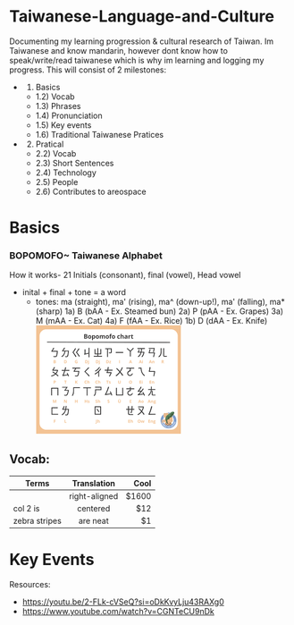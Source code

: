 # Taiwanese-Language-and-Culture
Documenting my learning progression & cultural research of Taiwan. Im Taiwanese and know mandarin, however dont know how to speak/write/read taiwanese which is why im learning and logging my progress. This will consist of 2 milestones:
- 1) Basics
   - 1.2) Vocab
   - 1.3) Phrases
   - 1.4) Pronunciation
   - 1.5) Key events
   - 1.6) Traditional Taiwanese Pratices
- 2) Pratical
   - 2.2) Vocab
   - 2.3) Short Sentences
   - 2.4) Technology
   - 2.5) People
   - 2.6) Contributes to areospace 


# Basics
### BOPOMOFO~ Taiwanese Alphabet
How it works- 21 Initials (consonant), final (vowel), Head vowel
- inital + final + tone = a word
     - tones: ma (straight), ma' (rising), ma^ (down-up!), ma' (falling), ma*(sharp)
1a) B (bAA - Ex. Steamed bun)
2a) P (pAA - Ex. Grapes)
3a) M (mAA - Ex. Cat)
4a) F (fAA - Ex. Rice)
1b) D (dAA - Ex. Knife)
![My Image](https://github.com/MakaylaLundry/Taiwanese-Language-and-Culture/blob/main/download.png?raw=true)


## Vocab:
| Terms       | Translation          | Cool  |
| ------------- |:-------------:| -----:|
|           | right-aligned | $1600 |
| col 2 is      | centered      |   $12 |
| zebra stripes | are neat      |    $1 |

# Key Events
   
Resources:
- https://youtu.be/2-FLk-cVSeQ?si=oDkKvyLju43RAXg0
- https://www.youtube.com/watch?v=CGNTeCU9nDk
